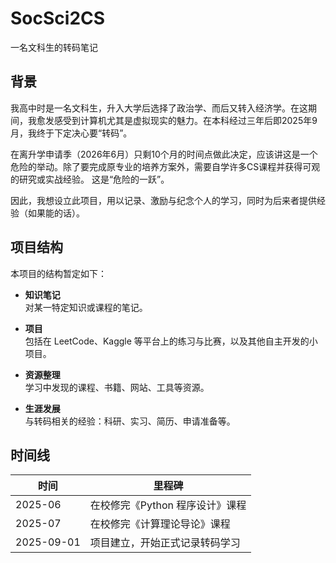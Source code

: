 # SocSci2CS

一名文科生的转码笔记

## 背景
我高中时是一名文科生，升入大学后选择了政治学、而后又转入经济学。在这期间，我愈发感受到计算机尤其是虚拟现实的魅力。在本科经过三年后即2025年9月，我终于下定决心要“转码”。

在离升学申请季（2026年6月）只剩10个月的时间点做此决定，应该讲这是一个危险的举动。除了要完成原专业的培养方案外，需要自学许多CS课程并获得可观的研究或实战经验。
这是“危险的一跃”。

因此，我想设立此项目，用以记录、激励与纪念个人的学习，同时为后来者提供经验（如果能的话）。

## 项目结构  
本项目的结构暂定如下：
- **知识笔记**  
  对某一特定知识或课程的笔记。

- **项目**  
  包括在 LeetCode、Kaggle 等平台上的练习与比赛，以及其他自主开发的小项目。

- **资源整理**  
  学习中发现的课程、书籍、网站、工具等资源。

- **生涯发展**  
  与转码相关的经验：科研、实习、简历、申请准备等。  

## 时间线

| 时间       | 里程碑                           |
| ---------- | -------------------------------- |
| 2025-06    | 在校修完《Python 程序设计》课程      |
| 2025-07    | 在校修完《计算理论导论》课程         |
| 2025-09-01 | 项目建立，开始正式记录转码学习       |


